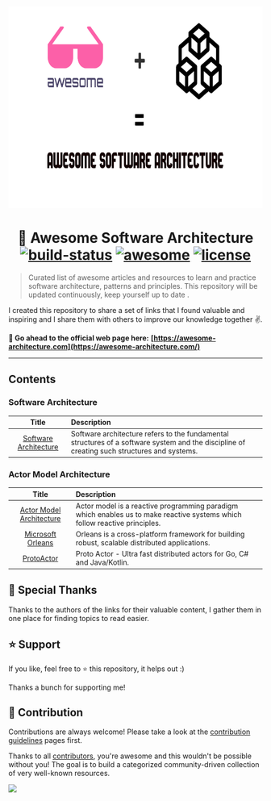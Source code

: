 <p align="center">
  <img src="banner.png" height="400">
  <h1 align="center">
   🎨 Awesome Software Architecture
    <br>
    <a href="https://github.com/mehdihadeli/awesome-software-architecture/actions/workflows/ci.yml"><img alt="build-status" src="https://img.shields.io/badge/build-passing-brightgreen.svg?style=flat-square" /></a>
    <a href="https://github.com/sindresorhus/awesome" ><img alt="awesome" src="https://awesome.re/badge-flat2.svg?style=flat-square" /></a>
    <a href="https://github.com/mehdihadeli/awesome-software-architecture/blob/main/LICENSE" ><img alt="license" src="https://img.shields.io/badge/License-CC0_1.0-E91E63.svg?style=flat-square" /></a>
  </h1>
</p>

> Curated list of awesome articles and resources to learn and practice software architecture, patterns and principles. This repository will be updated continuously, keep yourself up to date .

I created this repository to share a set of links that I found valuable and inspiring and I share them with others to improve our knowledge together ✌️. 

**🚀 Go ahead to the official web page here:** 
**[https://awesome-architecture.com](https://awesome-architecture.com/)**

--------------------------

## Contents

### Software Architecture

| Title | Description |
|:-------:|:----------- |
| [Software Architecture](software-architecture.md) | Software architecture refers to the fundamental structures of a software system and the discipline of creating such structures and systems.

### Actor Model Architecture

| Title | Description |
|:-------:|:----------- |
| [Actor Model Architecture](actor-model-architecture/actor-model-architecture.md) |  Actor model is a reactive programming paradigm which enables us to make reactive systems which follow reactive principles.
| [Microsoft Orleans](actor-model-architecture/orleans.md) |Orleans is a cross-platform framework for building robust, scalable distributed applications.  
| [ProtoActor](actor-model-architecture/protoactor.md) | Proto Actor - Ultra fast distributed actors for Go, C# and Java/Kotlin.

## 🙏 Special Thanks

Thanks to the authors of the links for their valuable content, I gather them in one place for finding topics to read easier.

## ⭐ Support 

If you like, feel free to ⭐ this repository, it helps out :)

Thanks a bunch for supporting me!


## 🤝 Contribution

Contributions are always welcome! Please take a look at the [contribution guidelines](https://github.com/mehdihadeli/awesome-software-architecture/blob/main/contributing.md) pages first.

Thanks to all [contributors](https://github.com/mehdihadeli/awesome-software-architecture/graphs/contributors), you're awesome and this wouldn't be possible without you! The goal is to build a categorized community-driven collection of very well-known resources.

<a href="https://github.com/mehdihadeli/awesome-software-architecture/graphs/contributors">
  <img src="https://contrib.rocks/image?repo=mehdihadeli/awesome-software-architecture" />
</a>
